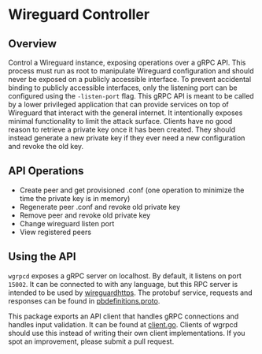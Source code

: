 # Wireguard Controller

## Overview
Control a Wireguard instance, exposing operations over a gRPC API.
This process must run as root to manipulate Wireguard configuration and should never be exposed on a publicly accessible interface.
To prevent accidental binding to publicly accessible interfaces, only the listening port can be configured using the ```-listen-port``` flag.
This gRPC API is meant to be called by a lower privileged application that can provide services on top of Wireguard that interact with the general internet.
It intentionally exposes minimal functionality to limit the attack surface.
Clients have no good reason to retrieve a private key once it has been created.
They should instead generate a new private key if they ever need a new configuration and revoke the old key.

## API Operations
+ Create peer and get provisioned .conf (one operation to minimize the time the private key is in memory)
+ Regenerate peer .conf and revoke old private key 
+ Remove peer and revoke old private key
+ Change wireguard listen port
+ View registered peers

## Using the API
```wgrpcd``` exposes a gRPC server on localhost.
By default, it listens on port ```15002```.
It can be connected to with any language, but this RPC server is intended to be used by [wireguardhttps](https://github.com/joncooperworks/wireguardhttps).
The protobuf service, requests and responses can be found in [pbdefinitions.proto](https://github.com/JonCooperWorks/wgrpcd/blob/master/pbdefinitions.proto).

This package exports an API client that handles gRPC connections and handles input validation.
It can be found at [client.go](https://github.com/JonCooperWorks/wgrpcd/blob/master/client.go).
Clients of wgrpcd should use this instead of writing their own client implementations.
If you spot an improvement, please submit a pull request.